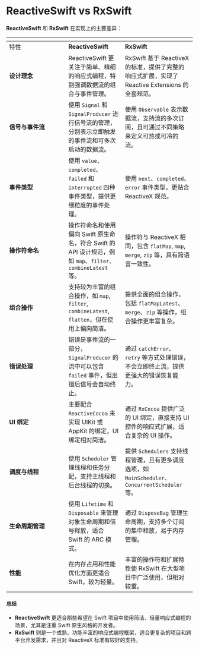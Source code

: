 # ReactiveSwift vs RxSwift

**ReactiveSwift** 和 **RxSwift** 在实现上的主要差异：

<table data-header-hidden><thead><tr><th width="144"></th><th></th><th></th></tr></thead><tbody><tr><td>特性</td><td><strong>ReactiveSwift</strong></td><td><strong>RxSwift</strong></td></tr><tr><td><strong>设计理念</strong></td><td>ReactiveSwift 更关注于简单、精细的响应式编程，特别强调数据流的组合与事件管理。</td><td>RxSwift 基于 ReactiveX 的标准，提供了完整的响应式扩展，实现了 Reactive Extensions 的全套规范。</td></tr><tr><td><strong>信号与事件流</strong></td><td>使用 <code>Signal</code> 和 <code>SignalProducer</code> 进行信号流的管理，分别表示立即触发的事件流和可多次启动的数据流。</td><td>使用 <code>Observable</code> 表示数据流，支持流的多次订阅，且可通过不同策略来定义可热或可冷的流。</td></tr><tr><td><strong>事件类型</strong></td><td>使用 <code>value</code>、<code>completed</code>、<code>failed</code> 和 <code>interrupted</code> 四种事件类型，提供更细粒度的事件处理。</td><td>使用 <code>next</code>、<code>completed</code>、<code>error</code> 事件类型，更贴合 ReactiveX 规范。</td></tr><tr><td><strong>操作符命名</strong></td><td>操作符命名和使用偏向 Swift 原生命名，符合 Swift 的 API 设计规范，例如 <code>map</code>、<code>filter</code>、<code>combineLatest</code> 等。</td><td>操作符与 ReactiveX 相同，包含 <code>flatMap</code>, <code>map</code>, <code>merge</code>, <code>zip</code> 等，具有跨语言一致性。</td></tr><tr><td><strong>组合操作</strong></td><td>支持较为丰富的组合操作，如 <code>map</code>, <code>filter</code>, <code>combineLatest</code>, <code>flatten</code>，但在使用上偏向简洁。</td><td>提供全面的组合操作，包括 <code>flatMapLatest</code>、<code>merge</code>、<code>zip</code> 等操作，组合操作更丰富复杂。</td></tr><tr><td><strong>错误处理</strong></td><td>错误是事件流的一部分，<code>SignalProducer</code> 的流中可以包含 <code>failed</code> 事件，但出错后信号会自动终止。</td><td>通过 <code>catchError</code>、<code>retry</code> 等方式处理错误，不会立即终止流，提供更强大的错误恢复能力。</td></tr><tr><td><strong>UI 绑定</strong></td><td>主要配合 <code>ReactiveCocoa</code> 来实现 UIKit 或 AppKit 的绑定，UI 绑定相对简洁。</td><td>通过 <code>RxCocoa</code> 提供广泛的 UI 绑定，直接支持 UI 控件的响应式扩展，适合复杂的 UI 操作。</td></tr><tr><td><strong>调度与线程</strong></td><td>使用 <code>Scheduler</code> 管理线程和任务分配，支持主线程和后台线程的切换。</td><td>提供 <code>Schedulers</code> 支持线程管理，且有更多调度选项，如 <code>MainScheduler</code>、<code>ConcurrentScheduler</code> 等。</td></tr><tr><td><strong>生命周期管理</strong></td><td>使用 <code>Lifetime</code> 和 <code>Disposable</code> 来管理对象生命周期和信号释放，适合 Swift 的 ARC 模式。</td><td>通过 <code>DisposeBag</code> 管理生命周期，支持多个订阅的集中释放，易于内存管理。</td></tr><tr><td><strong>性能</strong></td><td>在内存占用和性能优化方面更适合 Swift，较为轻量。</td><td>丰富的操作符和扩展特性使 RxSwift 在大型项目中广泛使用，但相对较重。</td></tr></tbody></table>

#### 总结

* **ReactiveSwift** 更适合那些希望在 Swift 项目中使用简洁、轻量响应式编程的场景，尤其是注重 Swift 原生风格的开发者。
* **RxSwift** 则是一个成熟、功能丰富的响应式编程框架，适合更复杂的项目和跨平台开发需求，并且对 ReactiveX 标准有较好的支持。
